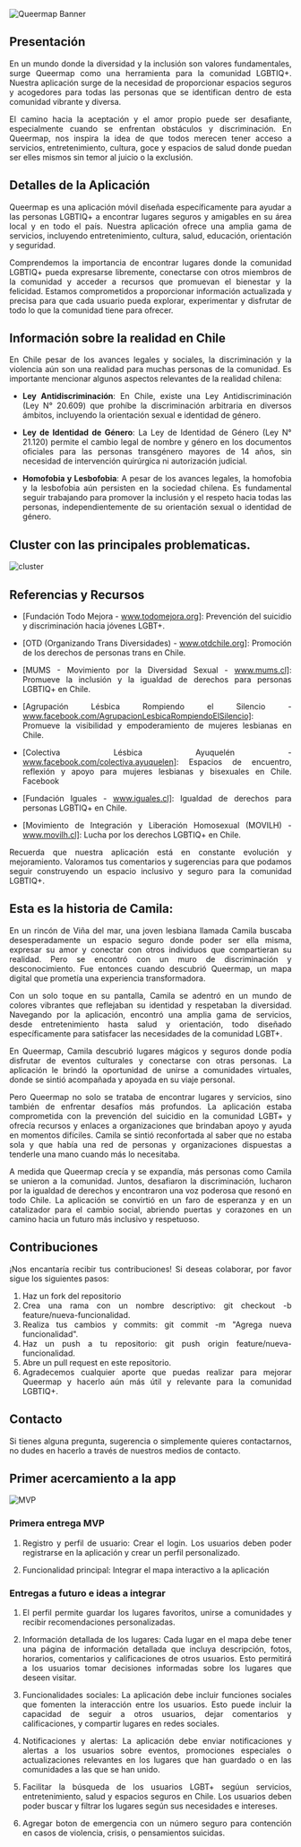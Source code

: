<div align="justify">

![Queermap Banner](Queermapbanner.png)

## Presentación

En un mundo donde la diversidad y la inclusión son valores fundamentales, surge Queermap como una herramienta para la comunidad LGBTIQ+. Nuestra aplicación surge de la necesidad de proporcionar espacios seguros y acogedores para todas las personas que se identifican dentro de esta comunidad vibrante y diversa.

El camino hacia la aceptación y el amor propio puede ser desafiante, especialmente cuando se enfrentan obstáculos y discriminación. En Queermap, nos inspira la idea de que todos merecen tener acceso a servicios, entretenimiento, cultura, goce y espacios de salud donde puedan ser elles mismos sin temor al juicio o la exclusión.

## Detalles de la Aplicación

Queermap es una aplicación móvil diseñada específicamente para ayudar a las personas LGBTIQ+ a encontrar lugares seguros y amigables en su área local y en todo el país. Nuestra aplicación ofrece una amplia gama de servicios, incluyendo entretenimiento, cultura, salud, educación, orientación y seguridad.

Comprendemos la importancia de encontrar lugares donde la comunidad LGBTIQ+ pueda expresarse libremente, conectarse con otros miembros de la comunidad y acceder a recursos que promuevan el bienestar y la felicidad. Estamos comprometidos a proporcionar información actualizada y precisa para que cada usuario pueda explorar, experimentar y disfrutar de todo lo que la comunidad tiene para ofrecer.

## Información sobre la realidad en Chile

En Chile pesar de los avances legales y sociales, la discriminación y la violencia aún son una realidad para muchas personas de la comunidad. Es importante mencionar algunos aspectos relevantes de la realidad chilena:

- **Ley Antidiscriminación**: En Chile, existe una Ley Antidiscriminación (Ley N° 20.609) que prohíbe la discriminación arbitraria en diversos ámbitos, incluyendo la orientación sexual e identidad de género.

- **Ley de Identidad de Género**: La Ley de Identidad de Género (Ley N° 21.120) permite el cambio legal de nombre y género en los documentos oficiales para las personas transgénero mayores de 14 años, sin necesidad de intervención quirúrgica ni autorización judicial.

- **Homofobia y Lesbofobia**: A pesar de los avances legales, la homofobia y la lesbofobia aún persisten en la sociedad chilena. Es fundamental seguir trabajando para promover la inclusión y el respeto hacia todas las personas, independientemente de su orientación sexual o identidad de género.


## Cluster con las principales problematicas.

![cluster](clustermap.png)

## Referencias y Recursos

- [Fundación Todo Mejora - www.todomejora.org]: Prevención del suicidio y discriminación hacia jóvenes LGBT+. 

- [OTD (Organizando Trans Diversidades) - www.otdchile.org]: Promoción de los derechos de personas trans en Chile. 

- [MUMS - Movimiento por la Diversidad Sexual - www.mums.cl]: Promueve la inclusión y la igualdad de derechos para personas LGBTIQ+ en Chile. 

- [Agrupación Lésbica Rompiendo el Silencio - www.facebook.com/AgrupacionLesbicaRompiendoElSilencio]: Promueve la visibilidad y empoderamiento de mujeres lesbianas en Chile.

- [Colectiva Lésbica Ayuquelén - www.facebook.com/colectiva.ayuquelen]: Espacios de encuentro, reflexión y apoyo para mujeres lesbianas y bisexuales en Chile. Facebook

- [Fundación Iguales - www.iguales.cl]: Igualdad de derechos para personas LGBTIQ+ en Chile. 

- [Movimiento de Integración y Liberación Homosexual (MOVILH) - www.movilh.cl]: Lucha por los derechos LGBTIQ+ en Chile. 

Recuerda que nuestra aplicación está en constante evolución y mejoramiento. Valoramos tus comentarios y sugerencias para que podamos seguir construyendo un espacio inclusivo y seguro para la comunidad LGBTIQ+.
  
  ## Esta es la historia de Camila:

En un rincón de Viña del mar, una joven lesbiana llamada Camila buscaba desesperadamente un espacio seguro donde poder ser ella misma, expresar su amor y conectar con otros individuos que compartieran su realidad. Pero se encontró con un muro de discriminación y desconocimiento. Fue entonces cuando descubrió Queermap, un mapa digital que prometía una experiencia transformadora.

Con un solo toque en su pantalla, Camila se adentró en un mundo de colores vibrantes que reflejaban su identidad y respetaban la diversidad. Navegando por la aplicación, encontró una amplia gama de servicios, desde entretenimiento hasta salud y orientación, todo diseñado específicamente para satisfacer las necesidades de la comunidad LGBT+.

En Queermap, Camila descubrió lugares mágicos y seguros donde podía disfrutar de eventos culturales y conectarse con otras personas. La aplicación le brindó la oportunidad de unirse a comunidades virtuales, donde se sintió acompañada y apoyada en su viaje personal.

Pero Queermap no solo se trataba de encontrar lugares y servicios, sino también de enfrentar desafíos más profundos. La aplicación estaba comprometida con la prevención del suicidio en la comunidad LGBT+ y ofrecía recursos y enlaces a organizaciones que brindaban apoyo y ayuda en momentos difíciles. Camila se sintió reconfortada al saber que no estaba sola y que había una red de personas y organizaciones dispuestas a tenderle una mano cuando más lo necesitaba.

A medida que Queermap crecía y se expandía, más personas como Camila se unieron a la comunidad. Juntos, desafiaron la discriminación, lucharon por la igualdad de derechos y encontraron una voz poderosa que resonó en todo Chile. La aplicación se convirtió en un faro de esperanza y en un catalizador para el cambio social, abriendo puertas y corazones en un camino hacia un futuro más inclusivo y respetuoso.


## Contribuciones
¡Nos encantaría recibir tus contribuciones! Si deseas colaborar, por favor sigue los siguientes pasos:

1. Haz un fork del repositorio
2. Crea una rama con un nombre descriptivo: git checkout -b feature/nueva-funcionalidad.
3. Realiza tus cambios y commits: git commit -m "Agrega nueva funcionalidad".
4. Haz un push a tu repositorio: git push origin feature/nueva-funcionalidad.
5. Abre un pull request en este repositorio.
6. Agradecemos cualquier aporte que puedas realizar para mejorar Queermap y hacerlo aún más útil y relevante para la comunidad LGBTIQ+.

## Contacto
Si tienes alguna pregunta, sugerencia o simplemente quieres contactarnos, no dudes en hacerlo a través de nuestros medios de contacto.


## Primer acercamiento a la app
![MVP](firstapproach.png)

### Primera entrega MVP

1. Registro y perfil de usuario: Crear el login. Los usuarios deben poder registrarse en la aplicación y crear un perfil personalizado.

2. Funcionalidad principal: Integrar el mapa interactivo a la aplicación

### Entregas a futuro e ideas a integrar

1. El perfil permite guardar los lugares favoritos, unirse a comunidades y recibir recomendaciones personalizadas.

2. Información detallada de los lugares: Cada lugar en el mapa debe tener una página de información detallada que incluya descripción, fotos, horarios, comentarios y calificaciones de otros usuarios. Esto permitirá a los usuarios tomar decisiones informadas sobre los lugares que deseen visitar.

3. Funcionalidades sociales: La aplicación debe incluir funciones sociales que fomenten la interacción entre los usuarios. Esto puede incluir la capacidad de seguir a otros usuarios, dejar comentarios y calificaciones, y compartir lugares en redes sociales.

4. Notificaciones y alertas: La aplicación debe enviar notificaciones y alertas a los usuarios sobre eventos, promociones especiales o actualizaciones relevantes en los lugares que han guardado o en las comunidades a las que se han unido.

5. Facilitar la búsqueda de los usuarios LGBT+ segúun servicios, entretenimiento, salud y espacios seguros en Chile. Los usuarios deben poder buscar y filtrar los lugares según sus necesidades e intereses.

6. Agregar boton de emergencia con un número seguro para contención en casos de violencia, crisis, o pensamientos suicidas.


</div>
